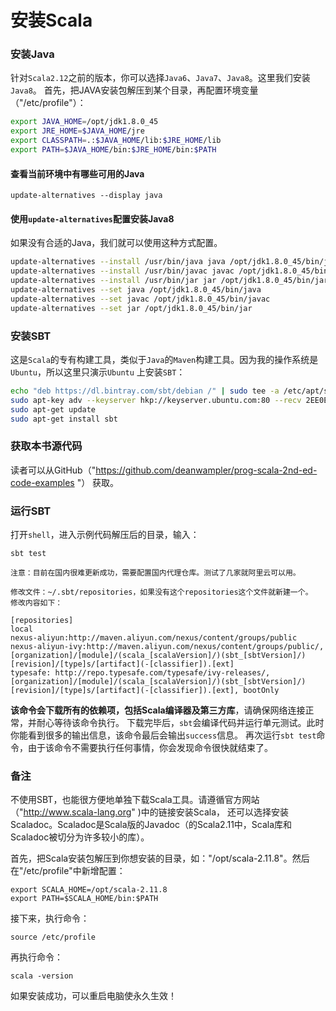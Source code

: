 安装Scala
==================================================================

### 安装Java
针对`Scala2.12`之前的版本，你可以选择`Java6`、`Java7`、`Java8`。这里我们安装`Java8`。
首先，把JAVA安装包解压到某个目录，再配置环境变量（"/etc/profile"）：
```sh
export JAVA_HOME=/opt/jdk1.8.0_45
export JRE_HOME=$JAVA_HOME/jre                 
export CLASSPATH=.:$JAVA_HOME/lib:$JRE_HOME/lib
export PATH=$JAVA_HOME/bin:$JRE_HOME/bin:$PATH
```

#### 查看当前环境中有哪些可用的Java
```shell
update-alternatives --display java
```

#### 使用`update-alternatives`配置安装Java8
如果没有合适的Java，我们就可以使用这种方式配置。
```sh
update-alternatives --install /usr/bin/java java /opt/jdk1.8.0_45/bin/java 1
update-alternatives --install /usr/bin/javac javac /opt/jdk1.8.0_45/bin/javac 1
update-alternatives --install /usr/bin/jar jar /opt/jdk1.8.0_45/bin/jar 1
update-alternatives --set java /opt/jdk1.8.0_45/bin/java
update-alternatives --set javac /opt/jdk1.8.0_45/bin/javac
update-alternatives --set jar /opt/jdk1.8.0_45/bin/jar
```

### 安装SBT
这是`Scala`的专有构建工具，类似于`Java`的`Maven`构建工具。因为我的操作系统是`Ubuntu`，所以这里只演示`Ubuntu`
上安装`SBT`：
```sh
echo "deb https://dl.bintray.com/sbt/debian /" | sudo tee -a /etc/apt/sources.list.d/sbt.list
sudo apt-key adv --keyserver hkp://keyserver.ubuntu.com:80 --recv 2EE0EA64E40A89B84B2DF73499E82A75642AC823
sudo apt-get update
sudo apt-get install sbt
```

### 获取本书源代码
读者可以从GitHub（"https://github.com/deanwampler/prog-scala-2nd-ed-code-examples "） 获取。

### 运行SBT
打开`shell`，进入示例代码解压后的目录，输入：
```shell
sbt test
```
```
注意：目前在国内很难更新成功，需要配置国内代理仓库。测试了几家就阿里云可以用。

修改文件：~/.sbt/repositories，如果没有这个repositories这个文件就新建一个。
修改内容如下：

[repositories]
local
nexus-aliyun:http://maven.aliyun.com/nexus/content/groups/public
nexus-aliyun-ivy:http://maven.aliyun.com/nexus/content/groups/public/, [organization]/[module]/(scala_[scalaVersion]/)(sbt_[sbtVersion]/)[revision]/[type]s/[artifact](-[classifier]).[ext]
typesafe: http://repo.typesafe.com/typesafe/ivy-releases/, [organization]/[module]/(scala_[scalaVersion]/)(sbt_[sbtVersion]/)[revision]/[type]s/[artifact](-[classifier]).[ext], bootOnly

```
**该命令会下载所有的依赖项，包括Scala编译器及第三方库**，请确保网络连接正常，并耐心等待该命令执行。
下载完毕后，`sbt`会编译代码并运行单元测试。此时你能看到很多的输出信息，该命令最后会输出`success`信息。
再次运行`sbt test`命令，由于该命令不需要执行任何事情，你会发现命令很快就结束了。

### 备注
不使用SBT，也能很方便地单独下载Scala工具。请遵循官方网站（"http://www.scala-lang.org" )中的链接安装Scala，
还可以选择安装Scaladoc。Scaladoc是Scala版的Javadoc（的Scala2.11中，Scala库和Scaladoc被切分为许多较小的库）。

首先，把Scala安装包解压到你想安装的目录，如："/opt/scala-2.11.8"。然后在"/etc/profile"中新增配置：
```shell
export SCALA_HOME=/opt/scala-2.11.8
export PATH=$SCALA_HOME/bin:$PATH
```
接下来，执行命令：
```shell
source /etc/profile
```
再执行命令：
```shell
scala -version
```
如果安装成功，可以重启电脑使永久生效！

